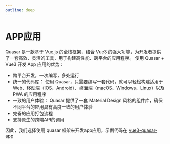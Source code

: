 ```yaml
---
outline: deep
---
```


# APP应用

Quasar 是一款基于 Vue.js 的全栈框架，结合 Vue3 的强大功能，为开发者提供了一套高效、灵活的工具，用于构建高性能、跨平台的应用程序。
使用 Quasar + Vue3 开发 App 应用的优势：

- 跨平台开发，一次编写，多处运行
- 统一的代码库： 使用 Quasar，只需要编写一套代码，就可以轻松构建适用于 Web、移动端（iOS、Android）、桌面端（macOS、Windows、Linux）以及 PWA 的应用程序
- 一致的用户体验： Quasar 提供了一套 Material Design 风格的组件库，确保不同平台的应用具有高度一致的用户体验
- 完备的应用打包流程
- 支持原生的跨端API的调用

因此，我们选择使用 quasar 框架来开发app应用，示例代码在 [vue3-quasar-app](https://git.piesat.cn:10004/NanJingRDC/NYNC/Demo/vue3-quasar-app)
